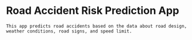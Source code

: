 # Road Accident Risk Prediction App 

```
This app predicts road accidents based on the data about road design, weather conditions, road signs, and speed limit. 




